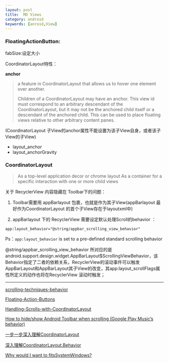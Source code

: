 ```yaml
---
layout: post
title:  MD Views
category: android
keywords: [anroid,View]
---
```


### FloatingActionButton:

fabSize:设定大小

CoordinatorLayout特性：

**anchor**

> a feature in CoordinatorLayout that allows us to hover one element over another.
>  
> Children of a CoordinatorLayout may have an anchor. This view id must correspond to an arbitrary descendant of the CoordinatorLayout, but it may not be the anchored child itself or a descendant of the anchored child. This can be used to place floating views relative to other arbitrary content panes.

(CoordinatorLayout 子View的anchor属性不能设置为该子View自身，或者该子View的子View)

* layout_anchor           
* layout_anchorGravity       




### CoordinatorLayout

>  As a top-level application decor or chrome layout
>  As a container for a specific interaction with one or more child views


关于 RecyclerView 内容隐藏在 Toolbar下的问题：

1.  Toolbar需要用 appBarlayout 包裹，也就是作为其子View(appBarlayout 最好作为CoordinatorLayout 的首个子View存在于layoutxml中)

2.  appBarlayout 下的 RecyclerView 需要设定默认处理Scroll的behavior ：

`app:layout_behavior="@string/appbar_scrolling_view_behavior"`

Ps：`app:layout_behavior` is set to a pre-defined standard scrolling behavior

@string/appbar_scrolling_view_behavior 所对应的是 android.support.design.widget.AppBarLayout$ScrollingViewBehavior，该Behavior指定了二者的依赖关系，RecyclerView的滚动事件可以触发 AppBarLayout和AppBarLayout其子View的改变，其app:layout_scrollFlags属性所定义的动作也将在RecyclerView 滚动时触发；










---

[scrolling-techniques-behavior](https://material.google.com/patterns/scrolling-techniques.html#scrolling-techniques-behavior)

[Floating-Action-Buttons](https://guides.codepath.com/android/Floating-Action-Buttons)

[Handling-Scrolls-with-CoordinatorLayout](https://guides.codepath.com/android/Handling-Scrolls-with-CoordinatorLayout#expanding-and-collapsing-toolbars)


[How to hide/show Android Toolbar when scrolling (Google Play Music’s behavior)](https://rylexr.tinbytes.com/2015/04/27/how-to-hideshow-android-toolbar-when-scrolling-google-play-musics-behavior/)

[一步一步深入理解CoordinatorLayout](http://yifeiyuan.me/2016/07/12/%E4%B8%80%E6%AD%A5%E4%B8%80%E6%AD%A5%E6%B7%B1%E5%85%A5%E7%90%86%E8%A7%A3CoordinateLayout/)

[深入理解CoordinatorLayout.Behavior](http://www.jianshu.com/p/5ffb37226e72)

[Why would I want to fitsSystemWindows?](https://medium.com/google-developers/why-would-i-want-to-fitssystemwindows-4e26d9ce1eec#.pfvvqr4fr)
